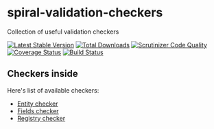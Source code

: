# spiral-validation-checkers
Collection of useful validation checkers

[![Latest Stable Version](https://poser.pugx.org/vvval/spiral-validation-checkers/v/stable)](https://packagist.org/packages/vvval/spiral-validation-checkers) 
[![Total Downloads](https://poser.pugx.org/vvval/spiral-validation-checkers/downloads)](https://packagist.org/packages/vvval/spiral-validation-checkers) 
[![Scrutinizer Code Quality](https://scrutinizer-ci.com/g/vvval/spiral-validation-checkers/badges/quality-score.png)](https://scrutinizer-ci.com/g/vvval/spiral-validation-checkers/) 
[![Coverage Status](https://coveralls.io/repos/github/vvval/spiral-validation-checkers/badge.svg?branch=master)](https://coveralls.io/github/vvval/spiral-validation-checkers?branch=master)
[![Build Status](https://travis-ci.org/vvval/spiral-validation-checkers.svg?branch=master)](https://travis-ci.org/vvval/spiral-validation-checkers)

## Checkers inside
Here's list of available checkers:
  * [Entity checker](docs/entity-checker.md)
  * [Fields checker](docs/fields-checker.md)
  * [Registry checker](docs/registry-checker.md)
